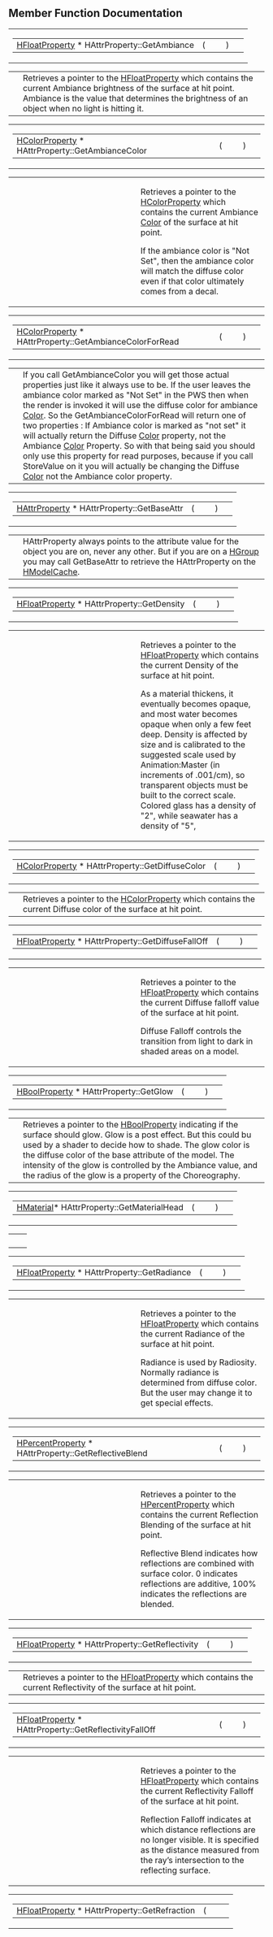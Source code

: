 ## Member Function Documentation

<span id="40f5f3314129372a0022c8660594272e" class="anchor"></span>

<table class="mdTable" data-cellpadding="2" data-cellspacing="0">
<colgroup>
<col style="width: 100%" />
</colgroup>
<tbody>
<tr>
<td class="mdRow"><table data-cellpadding="0" data-cellspacing="0" data-border="0">
<tbody>
<tr>
<td class="md" data-nowrap="" data-valign="top"><a href="classHFloatProperty.md" class="el">HFloatProperty</a> * HAttrProperty::GetAmbiance</td>
<td class="md" data-valign="top">( </td>
<td class="mdname1" data-valign="top" data-nowrap=""></td>
<td class="md" data-valign="top"> ) </td>
<td class="md" data-nowrap=""></td>
</tr>
</tbody>
</table></td>
</tr>
</tbody>
</table>

|  |  |
|----|----|
|   | Retrieves a pointer to the <a href="classHFloatProperty.md" class="el">HFloatProperty</a> which contains the current Ambiance brightness of the surface at hit point. Ambiance is the value that determines the brightness of an object when no light is hitting it. |

<span id="c9e3575adcdf845ef7dcba702c2cfe52" class="anchor"></span>

<table class="mdTable" data-cellpadding="2" data-cellspacing="0">
<colgroup>
<col style="width: 100%" />
</colgroup>
<tbody>
<tr>
<td class="mdRow"><table data-cellpadding="0" data-cellspacing="0" data-border="0">
<tbody>
<tr>
<td class="md" data-nowrap="" data-valign="top"><a href="classHColorProperty.md" class="el">HColorProperty</a> * HAttrProperty::GetAmbianceColor</td>
<td class="md" data-valign="top">( </td>
<td class="mdname1" data-valign="top" data-nowrap=""></td>
<td class="md" data-valign="top"> ) </td>
<td class="md" data-nowrap=""></td>
</tr>
</tbody>
</table></td>
</tr>
</tbody>
</table>

<table data-cellspacing="5" data-cellpadding="0" data-border="0">
<colgroup>
<col style="width: 50%" />
<col style="width: 50%" />
</colgroup>
<tbody>
<tr>
<td> </td>
<td><p>Retrieves a pointer to the <a href="classHColorProperty.md" class="el">HColorProperty</a> which contains the current Ambiance <a href="unionColor.md" class="el">Color</a> of the surface at hit point.</p>
<p>If the ambiance color is "Not Set", then the ambiance color will match the diffuse color even if that color ultimately comes from a decal.</p></td>
</tr>
</tbody>
</table>

<span id="cfb7d00aaeee1095dd446a7b6acf04d1" class="anchor"></span>

<table class="mdTable" data-cellpadding="2" data-cellspacing="0">
<colgroup>
<col style="width: 100%" />
</colgroup>
<tbody>
<tr>
<td class="mdRow"><table data-cellpadding="0" data-cellspacing="0" data-border="0">
<tbody>
<tr>
<td class="md" data-nowrap="" data-valign="top"><a href="classHColorProperty.md" class="el">HColorProperty</a> * HAttrProperty::GetAmbianceColorForRead</td>
<td class="md" data-valign="top">( </td>
<td class="mdname1" data-valign="top" data-nowrap=""></td>
<td class="md" data-valign="top"> ) </td>
<td class="md" data-nowrap=""></td>
</tr>
</tbody>
</table></td>
</tr>
</tbody>
</table>

|  |  |
|----|----|
|   | If you call GetAmbianceColor you will get those actual properties just like it always use to be. If the user leaves the ambiance color marked as "Not Set" in the PWS then when the render is invoked it will use the diffuse color for ambiance <a href="unionColor.md" class="el">Color</a>. So the GetAmbianceColorForRead will return one of two properties : If Ambiance color is marked as "not set" it will actually return the Diffuse <a href="unionColor.md" class="el">Color</a> property, not the Ambiance <a href="unionColor.md" class="el">Color</a> Property. So with that being said you should only use this property for read purposes, because if you call StoreValue on it you will actually be changing the Diffuse <a href="unionColor.md" class="el">Color</a> not the Ambiance color property. |

<span id="c2e8a538b3abe003556a77b26019bada" class="anchor"></span>

<table class="mdTable" data-cellpadding="2" data-cellspacing="0">
<colgroup>
<col style="width: 100%" />
</colgroup>
<tbody>
<tr>
<td class="mdRow"><table data-cellpadding="0" data-cellspacing="0" data-border="0">
<tbody>
<tr>
<td class="md" data-nowrap="" data-valign="top"><a href="classHAttrProperty.md" class="el">HAttrProperty</a> * HAttrProperty::GetBaseAttr</td>
<td class="md" data-valign="top">( </td>
<td class="mdname1" data-valign="top" data-nowrap=""></td>
<td class="md" data-valign="top"> ) </td>
<td class="md" data-nowrap=""></td>
</tr>
</tbody>
</table></td>
</tr>
</tbody>
</table>

|  |  |
|----|----|
|   | HAttrProperty always points to the attribute value for the object you are on, never any other. But if you are on a <a href="classHGroup.md" class="el">HGroup</a> you may call GetBaseAttr to retrieve the HAttrProperty on the <a href="classHModelCache.md" class="el">HModelCache</a>. |

<span id="8df6e91d957412d570ca7eb985861a3a" class="anchor"></span>

<table class="mdTable" data-cellpadding="2" data-cellspacing="0">
<colgroup>
<col style="width: 100%" />
</colgroup>
<tbody>
<tr>
<td class="mdRow"><table data-cellpadding="0" data-cellspacing="0" data-border="0">
<tbody>
<tr>
<td class="md" data-nowrap="" data-valign="top"><a href="classHFloatProperty.md" class="el">HFloatProperty</a> * HAttrProperty::GetDensity</td>
<td class="md" data-valign="top">( </td>
<td class="mdname1" data-valign="top" data-nowrap=""></td>
<td class="md" data-valign="top"> ) </td>
<td class="md" data-nowrap=""></td>
</tr>
</tbody>
</table></td>
</tr>
</tbody>
</table>

<table data-cellspacing="5" data-cellpadding="0" data-border="0">
<colgroup>
<col style="width: 50%" />
<col style="width: 50%" />
</colgroup>
<tbody>
<tr>
<td> </td>
<td><p>Retrieves a pointer to the <a href="classHFloatProperty.md" class="el">HFloatProperty</a> which contains the current Density of the surface at hit point.</p>
<p>As a material thickens, it eventually becomes opaque, and most water becomes opaque when only a few feet deep. Density is affected by size and is calibrated to the suggested scale used by Animation:Master (in increments of .001/cm), so transparent objects must be built to the correct scale. Colored glass has a density of "2", while seawater has a density of "5",</p></td>
</tr>
</tbody>
</table>

<span id="2699c2805f2bb142359abd74fe85297b" class="anchor"></span>

<table class="mdTable" data-cellpadding="2" data-cellspacing="0">
<colgroup>
<col style="width: 100%" />
</colgroup>
<tbody>
<tr>
<td class="mdRow"><table data-cellpadding="0" data-cellspacing="0" data-border="0">
<tbody>
<tr>
<td class="md" data-nowrap="" data-valign="top"><a href="classHColorProperty.md" class="el">HColorProperty</a> * HAttrProperty::GetDiffuseColor</td>
<td class="md" data-valign="top">( </td>
<td class="mdname1" data-valign="top" data-nowrap=""></td>
<td class="md" data-valign="top"> ) </td>
<td class="md" data-nowrap=""></td>
</tr>
</tbody>
</table></td>
</tr>
</tbody>
</table>

|  |  |
|----|----|
|   | Retrieves a pointer to the <a href="classHColorProperty.md" class="el">HColorProperty</a> which contains the current Diffuse color of the surface at hit point. |

<span id="44561a878f10c78d37b16190eeeb7d46" class="anchor"></span>

<table class="mdTable" data-cellpadding="2" data-cellspacing="0">
<colgroup>
<col style="width: 100%" />
</colgroup>
<tbody>
<tr>
<td class="mdRow"><table data-cellpadding="0" data-cellspacing="0" data-border="0">
<tbody>
<tr>
<td class="md" data-nowrap="" data-valign="top"><a href="classHFloatProperty.md" class="el">HFloatProperty</a> * HAttrProperty::GetDiffuseFallOff</td>
<td class="md" data-valign="top">( </td>
<td class="mdname1" data-valign="top" data-nowrap=""></td>
<td class="md" data-valign="top"> ) </td>
<td class="md" data-nowrap=""></td>
</tr>
</tbody>
</table></td>
</tr>
</tbody>
</table>

<table data-cellspacing="5" data-cellpadding="0" data-border="0">
<colgroup>
<col style="width: 50%" />
<col style="width: 50%" />
</colgroup>
<tbody>
<tr>
<td> </td>
<td><p>Retrieves a pointer to the <a href="classHFloatProperty.md" class="el">HFloatProperty</a> which contains the current Diffuse falloff value of the surface at hit point.</p>
<p>Diffuse Falloff controls the transition from light to dark in shaded areas on a model.</p></td>
</tr>
</tbody>
</table>

<span id="da5649410f99213646c67ce2b4062243" class="anchor"></span>

<table class="mdTable" data-cellpadding="2" data-cellspacing="0">
<colgroup>
<col style="width: 100%" />
</colgroup>
<tbody>
<tr>
<td class="mdRow"><table data-cellpadding="0" data-cellspacing="0" data-border="0">
<tbody>
<tr>
<td class="md" data-nowrap="" data-valign="top"><a href="classHBoolProperty.md" class="el">HBoolProperty</a> * HAttrProperty::GetGlow</td>
<td class="md" data-valign="top">( </td>
<td class="mdname1" data-valign="top" data-nowrap=""></td>
<td class="md" data-valign="top"> ) </td>
<td class="md" data-nowrap=""></td>
</tr>
</tbody>
</table></td>
</tr>
</tbody>
</table>

|  |  |
|----|----|
|   | Retrieves a pointer to the <a href="classHBoolProperty.md" class="el">HBoolProperty</a> indicating if the surface should glow. Glow is a post effect. But this could bu used by a shader to decide how to shade. The glow color is the diffuse color of the base attribute of the model. The intensity of the glow is controlled by the Ambiance value, and the radius of the glow is a property of the Choreography. |

<span id="f2f6f5b0b6dfb5b486960590936d57d7" class="anchor"></span>

<table class="mdTable" data-cellpadding="2" data-cellspacing="0">
<colgroup>
<col style="width: 100%" />
</colgroup>
<tbody>
<tr>
<td class="mdRow"><table data-cellpadding="0" data-cellspacing="0" data-border="0">
<tbody>
<tr>
<td class="md" data-nowrap="" data-valign="top"><a href="classHMaterial.md" class="el">HMaterial</a>* HAttrProperty::GetMaterialHead</td>
<td class="md" data-valign="top">( </td>
<td class="mdname1" data-valign="top" data-nowrap=""></td>
<td class="md" data-valign="top"> ) </td>
<td class="md" data-nowrap=""></td>
</tr>
</tbody>
</table></td>
</tr>
</tbody>
</table>

|     |     |
|-----|-----|
|     |     |

<span id="e6b107dd6a25ae57ff605c0f387dca50" class="anchor"></span>

<table class="mdTable" data-cellpadding="2" data-cellspacing="0">
<colgroup>
<col style="width: 100%" />
</colgroup>
<tbody>
<tr>
<td class="mdRow"><table data-cellpadding="0" data-cellspacing="0" data-border="0">
<tbody>
<tr>
<td class="md" data-nowrap="" data-valign="top"><a href="classHFloatProperty.md" class="el">HFloatProperty</a> * HAttrProperty::GetRadiance</td>
<td class="md" data-valign="top">( </td>
<td class="mdname1" data-valign="top" data-nowrap=""></td>
<td class="md" data-valign="top"> ) </td>
<td class="md" data-nowrap=""></td>
</tr>
</tbody>
</table></td>
</tr>
</tbody>
</table>

<table data-cellspacing="5" data-cellpadding="0" data-border="0">
<colgroup>
<col style="width: 50%" />
<col style="width: 50%" />
</colgroup>
<tbody>
<tr>
<td> </td>
<td><p>Retrieves a pointer to the <a href="classHFloatProperty.md" class="el">HFloatProperty</a> which contains the current Radiance of the surface at hit point.</p>
<p>Radiance is used by Radiosity. Normally radiance is determined from diffuse color. But the user may change it to get special effects.</p></td>
</tr>
</tbody>
</table>

<span id="a71687d3ab552528a58c37f35a6dbd1f" class="anchor"></span>

<table class="mdTable" data-cellpadding="2" data-cellspacing="0">
<colgroup>
<col style="width: 100%" />
</colgroup>
<tbody>
<tr>
<td class="mdRow"><table data-cellpadding="0" data-cellspacing="0" data-border="0">
<tbody>
<tr>
<td class="md" data-nowrap="" data-valign="top"><a href="classHPercentProperty.md" class="el">HPercentProperty</a> * HAttrProperty::GetReflectiveBlend</td>
<td class="md" data-valign="top">( </td>
<td class="mdname1" data-valign="top" data-nowrap=""></td>
<td class="md" data-valign="top"> ) </td>
<td class="md" data-nowrap=""></td>
</tr>
</tbody>
</table></td>
</tr>
</tbody>
</table>

<table data-cellspacing="5" data-cellpadding="0" data-border="0">
<colgroup>
<col style="width: 50%" />
<col style="width: 50%" />
</colgroup>
<tbody>
<tr>
<td> </td>
<td><p>Retrieves a pointer to the <a href="classHPercentProperty.md" class="el">HPercentProperty</a> which contains the current Reflection Blending of the surface at hit point.</p>
<p>Reflective Blend indicates how reflections are combined with surface color. 0 indicates reflections are additive, 100% indicates the reflections are blended.</p></td>
</tr>
</tbody>
</table>

<span id="f9b6e6209ed2b9816937c227a0398a3c" class="anchor"></span>

<table class="mdTable" data-cellpadding="2" data-cellspacing="0">
<colgroup>
<col style="width: 100%" />
</colgroup>
<tbody>
<tr>
<td class="mdRow"><table data-cellpadding="0" data-cellspacing="0" data-border="0">
<tbody>
<tr>
<td class="md" data-nowrap="" data-valign="top"><a href="classHFloatProperty.md" class="el">HFloatProperty</a> * HAttrProperty::GetReflectivity</td>
<td class="md" data-valign="top">( </td>
<td class="mdname1" data-valign="top" data-nowrap=""></td>
<td class="md" data-valign="top"> ) </td>
<td class="md" data-nowrap=""></td>
</tr>
</tbody>
</table></td>
</tr>
</tbody>
</table>

|  |  |
|----|----|
|   | Retrieves a pointer to the <a href="classHFloatProperty.md" class="el">HFloatProperty</a> which contains the current Reflectivity of the surface at hit point. |

<span id="0af69e66cdba553a8e271dd30cb17a40" class="anchor"></span>

<table class="mdTable" data-cellpadding="2" data-cellspacing="0">
<colgroup>
<col style="width: 100%" />
</colgroup>
<tbody>
<tr>
<td class="mdRow"><table data-cellpadding="0" data-cellspacing="0" data-border="0">
<tbody>
<tr>
<td class="md" data-nowrap="" data-valign="top"><a href="classHFloatProperty.md" class="el">HFloatProperty</a> * HAttrProperty::GetReflectivityFallOff</td>
<td class="md" data-valign="top">( </td>
<td class="mdname1" data-valign="top" data-nowrap=""></td>
<td class="md" data-valign="top"> ) </td>
<td class="md" data-nowrap=""></td>
</tr>
</tbody>
</table></td>
</tr>
</tbody>
</table>

<table data-cellspacing="5" data-cellpadding="0" data-border="0">
<colgroup>
<col style="width: 50%" />
<col style="width: 50%" />
</colgroup>
<tbody>
<tr>
<td> </td>
<td><p>Retrieves a pointer to the <a href="classHFloatProperty.md" class="el">HFloatProperty</a> which contains the current Reflectivity Falloff of the surface at hit point.</p>
<p>Reflection Falloff indicates at which distance reflections are no longer visible. It is specified as the distance measured from the ray’s intersection to the reflecting surface.</p></td>
</tr>
</tbody>
</table>

<span id="3b9ab2a1cd96b52682d7bc647a4692f9" class="anchor"></span>

<table class="mdTable" data-cellpadding="2" data-cellspacing="0">
<colgroup>
<col style="width: 100%" />
</colgroup>
<tbody>
<tr>
<td class="mdRow"><table data-cellpadding="0" data-cellspacing="0" data-border="0">
<tbody>
<tr>
<td class="md" data-nowrap="" data-valign="top"><a href="classHFloatProperty.md" class="el">HFloatProperty</a> * HAttrProperty::GetRefraction</td>
<td class="md" data-valign="top">( </td>
<td class="mdname1" data-valign="top" data-nowrap=""></td>
<td class